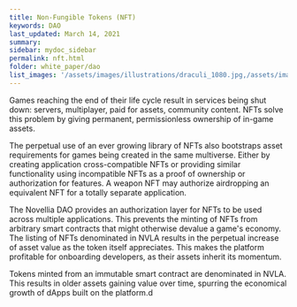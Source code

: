 ```yaml
---
title: Non-Fungible Tokens (NFT)
keywords: DAO
last_updated: March 14, 2021
summary: 
sidebar: mydoc_sidebar
permalink: nft.html
folder: white_paper/dao
list_images: '/assets/images/illustrations/draculi_1080.jpg,/assets/images/illustrations/laurence_the_duelist_1080.png,/assets/images/illustrations/iscara_the_ten_thousand_guns_1080.png,/assets/images/illustrations/alpha_draculi_1080.png'
---
```


Games reaching the end of their life cycle result in services being shut down: servers, multiplayer, paid for assets, community content. NFTs solve this problem by giving permanent, permissionless ownership of in-game assets.

The perpetual use of an ever growing library of NFTs also bootstraps asset requirements for games being created in the same multiverse. Either by creating application cross-compatible NFTs or providing similar functionality using incompatible NFTs as a proof of ownership or authorization for features. A weapon NFT may authorize airdropping an equivalent NFT for a totally separate application.

The Novellia DAO provides an authorization layer for NFTs to be used across multiple applications. This prevents the minting of NFTs from arbitrary smart contracts that might otherwise devalue a game's economy. The listing of NFTs denominated in NVLA results in the perpetual increase of asset value as the token itself appreciates. This makes the platform profitable for onboarding developers, as their assets inherit its momentum.

Tokens minted from an immutable smart contract are denominated in NVLA. This results in older assets gaining value over time, spurring the economical growth of dApps built on the platform.d
